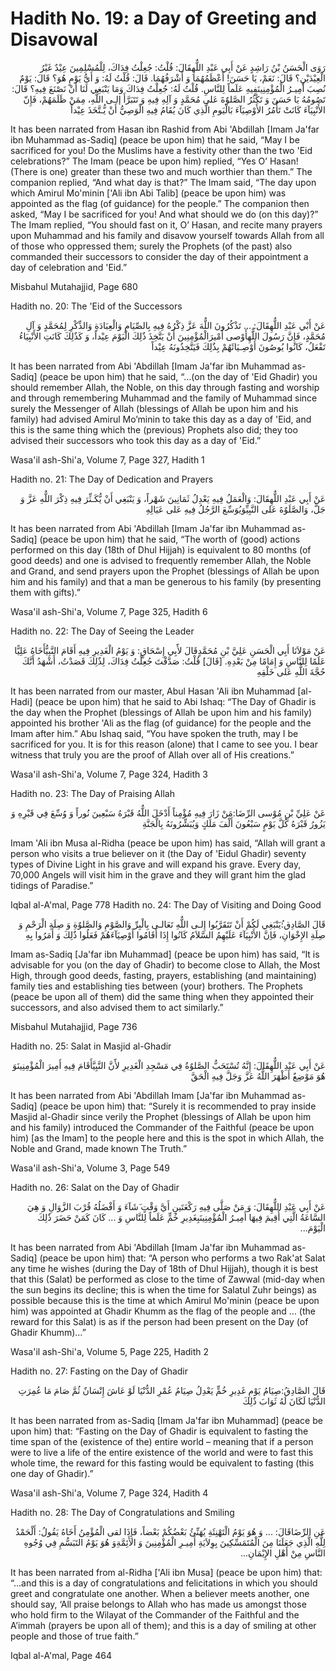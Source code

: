 Hadith No. 19: a Day of Greeting and Disavowal
==============================================

<p dir="rtl">
رَوَى الْحَسَنُ بْنُ رَاشِدٍ عَنْ أَبِي عَبْدِ اللٌّهِقَالَ: قُلْتُ:
جُعِلْتُ فِدَاكَ، لِلْمُسْلِمِينَ عِيْدٌ غَيْرُ الْعِيْدَيْنِ؟ قَالَ:
نَعَمْ، يَا حَسَنَ! أَعْظَمُهُمَا وَ أَشْرَفُهُمَا. قَالَ: قُلْتُ لَهُ:
وَ أَيُّ يَوْمٍ هُوَ؟ قَالَ: يَوْمٌ نُصِبَ أَمِيـرُ الْمُؤْمِنِينَفِيهِ
عَلَماً لِلنَّاسِ. قُلْتُ لَهُ: جُعِلْتُ فِدَاكَ وَمَا يَنْبَغِي لَنَا
أَنْ نَصْنَعَ فِيهِ؟ قَالَ: تَصُومُهُ يَا حَسَنَ وَ تَكْثُرُ الصَّلوٌةَ
عَلى مُحَمَّدٍ وَ آلِهِ فِيهِ وَ تَتَبَرَّأَ إلـى اللٌّهِ، مِمَنْ
ظَلَمَهُمْ، فَإِنّ الأَنْبِيَآءَ كَانَتْ تَأْمُرُ الأَوْصِيَآءَ
بَالْيَومِ‏ الَّذِي كَانَ يُقَامُ فِيهِ الْوَصِيُّ أَنْ يُّـتَّخَذَ
عِيْداً
</p>

It has been narrated from Hasan ibn Rashid from Abi 'Abdillah [Imam
Ja'far ibn Muhammad as-Sadiq] (peace be upon him) that he said, “May I
be sacrificed for you! Do the Muslims have a festivity other than the
two 'Eid celebrations?” The Imam (peace be upon him) replied, “Yes O’
Hasan! (There is one) greater than these two and much worthier than
them.” The companion replied, “And what day is that?” The Imam said,
“The day upon which Amirul Mo'minin ['Ali ibn Abi Talib] (peace be upon
him) was appointed as the flag (of guidance) for the people.” The
companion then asked, “May I be sacrificed for you! And what should we
do (on this day)?” The Imam replied, “You should fast on it, O’ Hasan,
and recite many prayers upon Muhammad and his family and disavow
yourself towards Allah from all of those who oppressed them; surely the
Prophets (of the past) also commanded their successors to consider the
day of their appointment a day of celebration and 'Eid.”

Misbahul Mutahajjid, Page 680

Hadith no. 20: The 'Eid of the Successors

<p dir="rtl">
عَنْ أَبْي عَبْدِ اللٌّهِقَالَ: ... تَذْكُرُونَ اللٌّهَ عَزَّ ذِكْرُهُ
فِيهِ بِالصِّيَامِ وَالْعِبَادَةِ وَالذِّكْرِ لِمُحَمَّدٍ وَ آلِ
مُحَمَّدٍ، فَإِنَّ رَسُولَ اللٌّهِأَوْصى أَمْيرَالْمُؤْمِنِينَ أَنْ
يَتَّخِذَ ذٌلِكَ الْيَوْمَ عِيْداً، وَ كَذٌلِكَ كَانَتِ الأَنْبِيَاءُ
تَفْعَلُ، كَانُوا يُوصُونَ أَوْصِـيَائَهُمْ بِذٌلِكَ فَيَتَّخِذُونَهُ
عِيْداً
</p>

It has been narrated from Abi 'Abdillah [Imam Ja'far ibn Muhammad
as-Sadiq] (peace be upon him) that he said, “…(on the day of 'Eid
Ghadir) you should remember Allah, the Noble, on this day through
fasting and worship and through remembering Muhammad and the family of
Muhammad since surely the Messenger of Allah (blessings of Allah be upon
him and his family) had advised Amirul Mo’minin to take this day as a
day of 'Eid, and this is the same thing which the (previous) Prophets
also did; they too advised their successors who took this day as a day
of 'Eid.”

Wasa'il ash-Shi'a, Volume 7, Page 327, Hadith 1

Hadith no. 21: The Day of Dedication and Prayers

<p dir="rtl">
عَنْ أَبِي عَبْدِ اللٌّهِقَالَ: وَالْعَمَلُ فِيهِ يَعْدِلُ ثَمَانِينَ
شَهْراً، وَ يَنْبَغِي أَنْ يُّكَـثِّرَ فِيهِ ذِكْرَ اللٌّهِ عَزَّ وَ
جَلَّ، وَالصَّلَوٌةَ عَلى النَّبِيِّوَيُوَسِّعَ الرَّجُلُ فِيهِ عَلى
عَيَالِهِ
</p>

It has been narrated from Abi 'Abdillah [Imam Ja'far ibn Muhammad
as-Sadiq] (peace be upon him) that he said, “The worth of (good) actions
performed on this day (18th of Dhul Hijjah) is equivalent to 80 months
(of good deeds) and one is advised to frequently remember Allah, the
Noble and Grand, and send prayers upon the Prophet (blessings of Allah
be upon him and his family) and that a man be generous to his family (by
presenting them with gifts).”

Wasa'il ash-Shi'a, Volume 7, Page 325, Hadith 6

Hadith no. 22: The Day of Seeing the Leader

<p dir="rtl">
عَنْ مَوْلاَنَا أَبِي ‏الْحَسَنِ عَلِيَّ بْنِ مُحَمَّدٍقَالَ لأََبِي
إِسْحَاقٍ: وَ يَوْمُ الْغَدِيرِ فِيهِ أَقَامَ النَّبِيُّأَخَاهُ عَلِيًّا
عَلَمًا لِلنَّاسِ وَ إِمَامًا مِنْ بَعْدِهِ. [قَالَ] قُلْتُ: صَدَّقْتَ
جُعِلْتُ فِدَاكَ، لِذٌلِكَ قَصَدْتُ، أَشْهَدُ أَنَّكَ حُجَّةَ اللٌّهِ
عَلى خَلْقِهِ
</p>

It has been narrated from our master, Abul Hasan 'Ali ibn Muhammad
[al-Hadi] (peace be upon him) that he said to Abi Ishaq: “The Day of
Ghadir is the day when the Prophet (blessings of Allah be upon him and
his family) appointed his brother 'Ali as the flag (of guidance) for the
people and the Imam after him.” Abu Ishaq said, “You have spoken the
truth, may I be sacrificed for you. It is for this reason (alone) that I
came to see you. I bear witness that truly you are the proof of Allah
over all of His creations.”

Wasa'il ash-Shi'a, Volume 7, Page 324, Hadith 3

Hadith no. 23: The Day of Praising Allah

<p dir="rtl">
عَنْ عَلِيِّ بْنِ مُوْسى الرِّضَا:مَنْ زَارَ فِيهِ مُؤْمِناً أَدْخَلَ‏
اللٌّهُ قَبْرَهُ سَبْعِينَ نُوراً وَ وُسِّعَ فِي قَبْرِهِ وَ يَزُورُ
قَبْرَهُ كُلَّ يَوْمٍ سَبْعُونَ أَلْفَ مَلَكٍ وَيُبَشِّرُونَهُ
بِالْجَنَّةِ
</p>

Imam 'Ali ibn Musa al-Ridha (peace be upon him) has said, “Allah will
grant a person who visits a true believer on it (the Day of 'Eidul
Ghadir) seventy types of Divine Light in his grave and will expand his
grave. Every day, 70,000 Angels will visit him in the grave and they
will grant him the glad tidings of Paradise.”

Iqbal al-A'mal, Page 778
Hadith no. 24: The Day of Visiting and Doing Good

<p dir="rtl">
قَالَ الصَّادِق:ُيَنْبَغِي لَكُمْ أَنْ تَتَقَرَّبُوا إِلـى اللٌّهِ
تَعَالـى بِالْبِرِّ وَالصَّوْمِ وَالصَّلوٌةِ وَ صِلَةِ الْرَحْمِ وَ
صِلَةِ الإِخْوَانِ، فَاِنَّ الأَنْبِيَآءَ عَلَيْهِمُ السَّلاَمُ كَانُوا
إِذَا أَقَامُوا أَوْصِيَآءَهُمْ فَعَلُوا ذٌلِكَ وَ أَمَرُوا بِهِ
</p>

Imam as-Sadiq [Ja'far ibn Muhammad] (peace be upon him) has said, “It
is advisable for you (on the day of Ghadir) to become close to Allah,
the Most High, through good deeds, fasting, prayers, establishing (and
maintaining) family ties and establishing ties between (your) brothers.
The Prophets (peace be upon all of them) did the same thing when they
appointed their successors, and also advised them to act similarly.”

Misbahul Mutahajjid, Page 736

Hadith no. 25: Salat in Masjid al-Ghadir

<p dir="rtl">
عَنْ أَبِي عَبْدِ اللٌّهِقَالَ: إِنَّهُ تُسْتَحَبُّ الصَّلوٌةُ فِي
مَسْجِدِ الْغَدِيرِ لأََنَّ النَّبِيَّأَقَامَ فِيهِ أَمِيرَ
الْمُؤْمِنِينَوَ هُوَ مَوْضِعٌ أَظْهَرَ اللٌّهُ عَزَّ وَجَلَّ فِيهِ
الْحَقَّ
</p>

It has been narrated from Abi 'Abdillah Imam [Ja'far ibn Muhammad
as-Sadiq] (peace be upon him) that: “Surely it is recommended to pray
inside Masjid al-Ghadir since verily the Prophet (blessings of Allah be
upon him and his family) introduced the Commander of the Faithful (peace
be upon him) [as the Imam] to the people here and this is the spot in
which Allah, the Noble and Grand, made known The Truth.”

Wasa'il ash-Shi'a, Volume 3, Page 549

Hadith no. 26: Salat on the Day of Ghadir

<p dir="rtl">
عَنْ أَبِي عَبْدِ اللٌّهِقَالَ: وَ مَنْ صَلَّى فِيهِ رَكْعَتَينِ أَيَّ
وَقْتٍ ‏َشَآءَ وَ أَفْضَلُهُ قُرْبَ الزَّوَالِ وَ هِيَ السَّاعَةُ
الَّتِي أُقِيمَ فِيهَا أَمِيـرُ الْمُؤْمِنِينَبِغَدِيرِ خُمٍّ عَلَماً
لِلنَّاسِ وَ ... كَانَ كَمَنْ حَضَرَ ذٌلِكَ الْيَوْمَ...
</p>

It has been narrated from Abi 'Abdillah [Imam Ja'far ibn Muhammad
as-Sadiq] (peace be upon him) that: “A person who performs a two Rak'at
Salat any time he wishes (during the Day of 18th of Dhul Hijjah), though
it is best that this (Salat) be performed as close to the time of Zawwal
(mid-day when the sun begins its decline; this is when the time for
Salatul Zuhr beings) as possible because this is the time at which
Amirul Mo'minin (peace be upon him) was appointed at Ghadir Khumm as the
flag of the people and … (the reward for this Salat) is as if the person
had been present on the Day (of Ghadir Khumm)…”

Wasa'il ash-Shi'a, Volume 5, Page 225, Hadith 2

Hadith no. 27: Fasting on the Day of Ghadir

<p dir="rtl">
قَالَ الصَّادِقُ:صِيَامُ يَوْمِ غَدِيرِ خُمٍّ يَعْدِلُ صِيَامُ عُمْرِ
الدُّنْيَا لَوْ عَاشَ إِنْسَانٌ ثُمَّ صَامَ مَا عُمِرَتِ الدُّنْيَا
لَكَانَ لَهُ ثَوَابَ ذٌلِكَ
</p>

It has been narrated from as-Sadiq [Imam Ja'far ibn Muhammad] (peace be
upon him) that: “Fasting on the Day of Ghadir is equivalent to fasting
the time span of the (existence of the) entire world – meaning that if a
person were to live a life of the entire existence of the world and were
to fast this whole time, the reward for this fasting would be equivalent
to fasting (this one day of Ghadir).”

Wasa'il ash-Shi'a, Volume 7, Page 324, Hadith 4

Hadith no. 28: The Day of Congratulations and Smiling

<p dir="rtl">
عَنِ الرِّضَاقَالَ: ... وَ هُوَ يَوْمُ الْتَهْنِئَةِ يُهَنِّئُ
بَعْضُكُمْ بَعْضاً، فَإِذَا لقى الْمُؤْمِنُ أَخَاهُ يَقُولُ: أَلْحَمْدُ
لِلٌّهِ الَّذِي جَعَلَنَا مِنَ الْمُتَمَسِّكِينَ ‏بِوِلاَيَةِ أَمِيـرِ
الْمُؤْمِنِينَ وَ الأَئِمَّةِوَ هُوَ يَوْمُ التَبَسُّمِ فِي وُجُوهِ
النَّاسِ‏ مِنْ أَهْلِ الإِيْمَانِ...
</p>

It has been narrated from al-Ridha ['Ali ibn Musa] (peace be upon him)
that: “…and this is a day of congratulations and felicitations in which
you should greet and congratulate one another. When a believer meets
another, one should say, ‘All praise belongs to Allah who has made us
amongst those who hold firm to the Wilayat of the Commander of the
Faithful and the A’immah (prayers be upon all of them); and this is a
day of smiling at other people and those of true faith.”

Iqbal al-A'mal, Page 464


